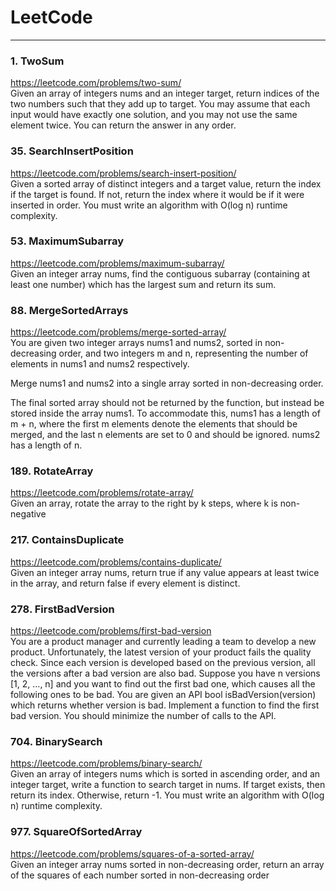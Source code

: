 # LeetCode
<HR>

### 1. TwoSum
https://leetcode.com/problems/two-sum/ <br>
Given an array of integers nums and an integer target, 
return indices of the two numbers such that they add up to target.
You may assume that each input would have exactly one solution, 
and you may not use the same element twice.
You can return the answer in any order.

### 35. SearchInsertPosition
https://leetcode.com/problems/search-insert-position/ <br>
Given a sorted array of distinct integers and a target value, return the index if the target is found.
If not, return the index where it would be if it were inserted in order.
You must write an algorithm with O(log n) runtime complexity.

### 53. MaximumSubarray
https://leetcode.com/problems/maximum-subarray/ <br>
Given an integer array nums, find the contiguous subarray (containing at least one number) which has the largest sum and return its sum.

### 88. MergeSortedArrays
https://leetcode.com/problems/merge-sorted-array/ <br>
You are given two integer arrays nums1 and nums2, sorted in non-decreasing order, and two integers m and n, representing the number of elements in nums1 and nums2 respectively.

Merge nums1 and nums2 into a single array sorted in non-decreasing order.

The final sorted array should not be returned by the function, but instead be stored inside the array nums1. To accommodate this, nums1 has a length of m + n, where the first m elements denote the elements that should be merged, and the last n elements are set to 0 and should be ignored. nums2 has a length of n.

### 189. RotateArray
https://leetcode.com/problems/rotate-array/ <br>
Given an array, rotate the array to the right by k steps, where k is non-negative

### 217. ContainsDuplicate
https://leetcode.com/problems/contains-duplicate/ <br>
Given an integer array nums, return true if any value appears at least twice in the array, and return false if every element is distinct.

### 278. FirstBadVersion
https://leetcode.com/problems/first-bad-version <br>
You are a product manager and currently leading a team to develop a new product. 
Unfortunately, the latest version of your product fails the quality check. 
Since each version is developed based on the previous version, 
all the versions after a bad version are also bad.
Suppose you have n versions [1, 2, ..., n] and you want to find out the first bad one, 
which causes all the following ones to be bad.
You are given an API bool isBadVersion(version) which returns whether version is bad. 
Implement a function to find the first bad version. 
You should minimize the number of calls to the API.

### 704. BinarySearch
https://leetcode.com/problems/binary-search/ <br>
Given an array of integers nums which is sorted in ascending order, and an integer target, write a function to search target in nums. If target exists, then return its index. Otherwise, return -1.
You must write an algorithm with O(log n) runtime complexity.

### 977. SquareOfSortedArray
https://leetcode.com/problems/squares-of-a-sorted-array/ <br>
Given an integer array nums sorted in non-decreasing order, 
return an array of the squares of each number sorted in non-decreasing order

